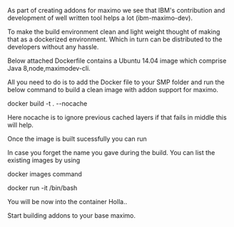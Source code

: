  As part of creating addons for maximo we see that IBM's contribution and development of well written tool helps a lot (ibm-maximo-dev).

To make the build environment clean and light weight thought of making that as a dockerized environment. Which in turn can be distributed to the developers without any hassle.

 

Below attached Dockerfile contains a Ubuntu 14.04 image which comprise Java 8,node,maximodev-cli.

All you need to do is to add the Docker file to your SMP folder and run the below command to build a clean image with addon support for maximo.

docker build -t <anyname> . --nocache

Here nocache is to ignore previous cached layers if that fails in middle this will help.

Once the image is built sucessfully you can run

In case  you forget the name you gave during the build. You can list the existing images by using

docker images command

docker run -it <name you mentioned in the previous build> /bin/bash

You will be now into the container Holla..

Start building addons to your base maximo. 
